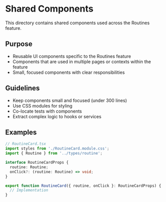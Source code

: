 # Shared Components

This directory contains shared components used across the Routines feature.

## Purpose

- Reusable UI components specific to the Routines feature
- Components that are used in multiple pages or contexts within the feature
- Small, focused components with clear responsibilities

## Guidelines

- Keep components small and focused (under 300 lines)
- Use CSS modules for styling
- Co-locate tests with components
- Extract complex logic to hooks or services

## Examples

```typescript
// RoutineCard.tsx
import styles from './RoutineCard.module.css';
import { Routine } from '../types/routine';

interface RoutineCardProps {
  routine: Routine;
  onClick?: (routine: Routine) => void;
}

export function RoutineCard({ routine, onClick }: RoutineCardProps) {
  // Implementation
}
```
